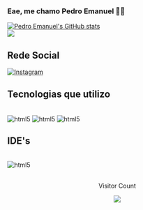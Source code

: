 ### Eae, me chamo Pedro Emanuel 🤙🏽

[![Pedro Emanuel's GitHub stats](https://github-readme-stats.vercel.app/api?username=PedroEmanueL51027&show_icons=true&theme=tokyonight)](https://github.com//github-readme-stats)</br>
<a href="https://github.com/marcosalexper">
      <img align="center" src="https://github-readme-stats.vercel.app/api/top-langs?username=PedroEmanueL51027&show_icons=true&theme=highcontrast">
    </a>
## Rede Social
[![Instagram](https://img.shields.io/badge/Instagram-E4405F?style=for-the-badge&logo=instagram&logoColor=white)](https://instagram.com/pedro_emanuel5102)

## Tecnologias que utilizo

<div style="display: inline_block"><br/>
    <img align="center" alt="html5" src="https://img.shields.io/badge/JavaScript-323330?style=for-the-badge&logo=javascript&logoColor=F7DF1E" />
   <img align="center" alt="html5" src="https://img.shields.io/badge/HTML-239120?style=for-the-badge&logo=html5&logoColor=white" />
   <img align="center" alt="html5" src="https://img.shields.io/badge/CSS-239120?&style=for-the-badge&logo=css3&logoColor=white" />
   
</div>

## IDE's
<div style="display: inline_block"><br/>
  <img align="center" alt="html5"  src="https://img.shields.io/badge/Visual_Studio_Code-0078D4?style=for-the-badge&logo=visual%20studio%20code&logoColor=white" />
</div>
 </br>
      <p align= "center"> Visitor Count
     <p align= "center"> <img align= "center" src="https://profile-counter.glitch.me/PedroEmanueL51027/count.svg"/></p>

